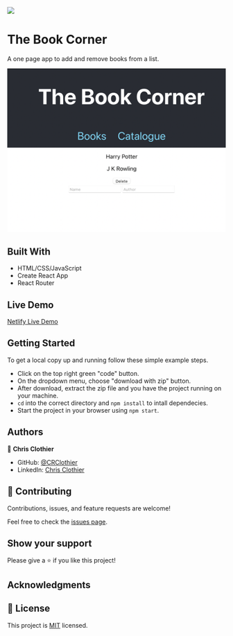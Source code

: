 ![](https://img.shields.io/badge/Microverse-blueviolet)

# The Book Corner

A one page app to add and remove books from a list.

![Maths Muggles](./Screenshot.png)

## Built With

- HTML/CSS/JavaScript
- Create React App
- React Router

## Live Demo

[Netlify Live Demo](https://aesthetic-panda-300b53.netlify.app)

## Getting Started

To get a local copy up and running follow these simple example steps.

- Click on the top right green "code" button.
- On the dropdown menu, choose "download with zip" button.
- After download, extract the zip file and you have the project running on your machine.
- `cd` into the correct directory and `npm install` to intall dependecies.
- Start the project in your browser using `npm start`.

## Authors

👤 **Chris Clothier**

- GitHub: [@CRClothier](https://github.com/crclothier)  
- LinkedIn: [Chris Clothier](https://www.linkedin.com/in/crclothier/)

## 🤝 Contributing

Contributions, issues, and feature requests are welcome!

Feel free to check the [issues page](../../issues/).

## Show your support

Please give a ⭐️ if you like this project!

## Acknowledgments

## 📝 License

This project is [MIT](./LICENCE) licensed.